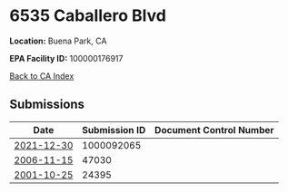 # 6535 Caballero Blvd

**Location:** Buena Park, CA

**EPA Facility ID:** 100000176917

[Back to CA Index](../../index.md)

## Submissions

| Date | Submission ID | Document Control Number |
|------|--------------|-------------------------|
| [2021-12-30](submissions/1000092065.md) | 1000092065 |  |
| [2006-11-15](submissions/47030.md) | 47030 |  |
| [2001-10-25](submissions/24395.md) | 24395 |  |
